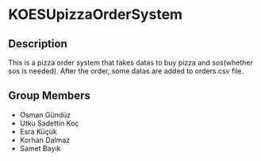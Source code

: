 # KOESUpizzaOrderSystem

## Description
This is a pizza order system that takes datas to buy pizza and sos(whether sos is needed). After the order, some datas are added to orders.csv file.

## Group Members
- Osman Gündüz
- Utku Sadettin Koç
- Esra Küçük
- Korhan Dalmaz
- Samet Bayık
